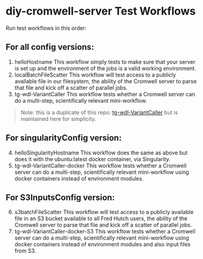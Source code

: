 # diy-cromwell-server Test Workflows
Run test workflows in this order:

## For all config versions:
1.  helloHostname
  This workflow simply tests to make sure that your server is set up and the environment of the jobs is a valid working environment.
2.  localBatchFileScatter
  This workflow will test access to a publicly available file in our filesystem, the ability of the Cromwell server to parse that file and kick off a scatter of parallel jobs.
3.  tg-wdl-VariantCaller
  This workflow tests whether a Cromwell server can do a multi-step, scientifically relevant mini-workflow.  
  > Note: this is a duplicate of this repo: [tg-wdl-VariantCaller](https://github.com/FredHutch/tg-wdl-VariantCaller) but is maintained here for simplicity.  



## For singularityConfig version:
4.  helloSingularityHostname
  This workflow does the same as above but does it with the ubuntu:latest docker container, via Singularity.
5.  tg-wdl-VariantCaller-docker
  This workflow tests whether a Cromwell server can do a multi-step, scientifically relevant mini-workflow using docker containers instead of environment modules.  


## For S3InputsConfig version:
6.  s3batchFileScatter
  This workflow will test access to a publicly available file in an S3 bucket available to all Fred Hutch users, the ability of the Cromwell server to parse that file and kick off a scatter of parallel jobs.
7.  tg-wdl-VariantCaller-docker-S3
  This workflow tests whether a Cromwell server can do a multi-step, scientifically relevant mini-workflow using docker containers instead of environment modules and also input files from S3. 

